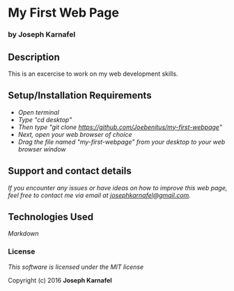 # My First Web Page
### by Joseph Karnafel

## Description
This is an excercise to work on my web development skills. 

## Setup/Installation Requirements

* _Open terminal_
* _Type "cd desktop"_
* _Then type "git clone https://github.com/Joebenitus/my-first-webpage"_
* _Next, open your web browser of choice_
* _Drag the file named "my-first-webpage" from your desktop to your web browser window_

## Support and contact details

_If you encounter any issues or have ideas on how to improve this web page, feel free to contact me via email at josephkarnafel@gmail.com._

## Technologies Used

_Markdown_

### License

*This software is licensed under the MIT license*

Copyright (c) 2016 **Joseph Karnafel**